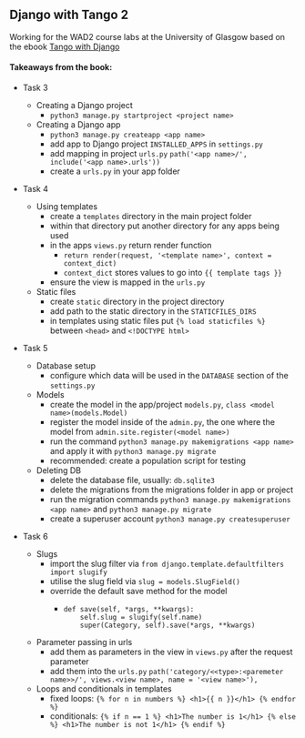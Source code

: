 ## Django with Tango 2

Working for the WAD2 course labs at the University of Glasgow based on the ebook [Tango with Django](https://www.tangowithdjango.com/)

#### Takeaways from the book:
* Task 3
  * Creating a Django project
    * ```python3 manage.py startproject <project name>```
  * Creating a Django app
    * ```python3 manage.py createapp <app name>```
    * add app to Django project ```INSTALLED_APPS``` in ```settings.py```
    * add mapping in project ```urls.py``` ```path('<app name>/', include('<app name>.urls'))```
    * create a ```urls.py``` in your app folder

* Task 4
  * Using templates
    * create a ```templates``` directory in the main project folder
    * within that directory put another directory for any apps being used
    * in the apps ```views.py``` return render function
      * ```return render(request, '<template name>', context = context_dict)```
      * ```context_dict``` stores values to go into ```{{ template tags }}```
    * ensure the view is mapped in the ```urls.py```
  * Static files
    * create ```static``` directory in the project directory
    * add path to the static directory in the ```STATICFILES_DIRS```
    * in templates using static files put ```{% load staticfiles %}``` between ```<head>``` and ```<!DOCTYPE html>```

* Task 5
  * Database setup
    * configure which data will be used in the ```DATABASE``` section of the ```settings.py```
  * Models
    * create the model in the app/project ```models.py```, ```class <model name>(models.Model)```
    * register the model inside of the ```admin.py```, the one where the model from ```admin.site.register(<model name>)```
    * run the command ```python3 manage.py makemigrations <app name>``` and apply it with ```python3 manage.py migrate```
    * recommended: create a population script for testing
  * Deleting DB
    * delete the database file, usually: ```db.sqlite3```
    * delete the migrations from the migrations folder in app or project
    * run the migration commands ```python3 manage.py makemigrations <app name>``` and ```python3 manage.py migrate```
    * create a superuser account ```python3 manage.py createsuperuser```

* Task 6
  * Slugs
    * import the slug filter via ```from django.template.defaultfilters import slugify```
    * utilise the slug field via ```slug = models.SlugField()```
    * override the default save method for the model
      * ```python3
		def save(self, *args, **kwargs):
        	self.slug = slugify(self.name)
        	super(Category, self).save(*args, **kwargs)
        ```
  * Parameter passing in urls
    * add them as parameters in the view in ```views.py``` after the request parameter
    * add them into the ```urls.py``` ```path('category/<<type>:<paremeter name>>/', views.<view name>, name = '<view name>'),```
  * Loops and conditionals in templates
    * fixed loops: ```{% for n in numbers %} <h1>{{ n }}</h1> {% endfor %}```
    * conditionals: ```{% if n == 1 %} <h1>The number is 1</h1> {% else %} <h1>The number is not 1</h1> {% endif %}```
